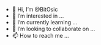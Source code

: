 - 👋 Hi, I’m @BitOsic
- 👀 I’m interested in ...
- 🌱 I’m currently learning ...
- 💞️ I’m looking to collaborate on ...
- 📫 How to reach me ...

<!---
BitOsic/BitOsic is a ✨ special ✨ repository because its `README.md` (this file) appears on your GitHub profile.
You can click the Preview link to take a look at your changes.
--->
